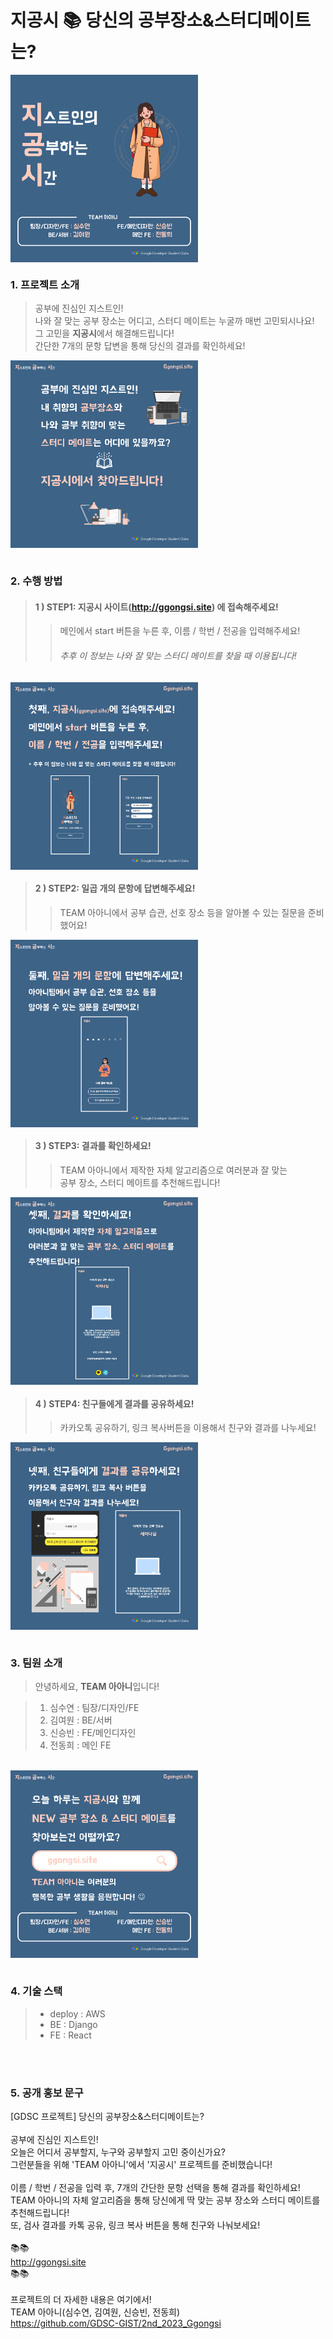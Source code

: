 # 지공시 📚 당신의 공부장소&스터디메이트는?
<img src="README/슬라이드1.PNG" height="300px" align="center"/>
<br/>

### 1. 프로젝트 소개
>공부에 진심인 지스트인!  
나와 잘 맞는 공부 장소는 어디고, 스터디 메이트는 누굴까 매번 고민되시나요!  
그 고민을 **지공시**에서 해결해드립니다!  
간단한 7개의 문항 답변을 통해 당신의 결과를 확인하세요!  
<img src="README/슬라이드2.PNG" height="300px" align="center"/> 
<br/>
<br/>

### 2. 수행 방법

>#### 1 ) STEP1:  지공시 사이트(http://ggongsi.site) 에 접속해주세요!  
>>메인에서 start 버튼을 누른 후, 이름 / 학번 / 전공을 입력해주세요!  
>>###### *추후 이 정보는 나와 잘 맞는 스터디 메이트를 찾을 때 이용됩니다!*
<img src="README/슬라이드3.PNG" height="300px" align="center"/>  
</br>

>#### 2 ) STEP2: 일곱 개의 문항에 답변해주세요!
>>TEAM 아아니에서 공부 습관, 선호 장소 등을 알아볼 수 있는 질문을 준비했어요!
<img src="README/슬라이드4.PNG" height="300px" align="center"/>  
</br>

>#### 3 ) STEP3: 결과를 확인하세요!
>>TEAM 아아니에서 제작한 자체 알고리즘으로 여러분과 잘 맞는  
공부 장소, 스터디 메이트를 추천해드립니다!
<img src="README/슬라이드5.PNG" height="300px" align="center"/>  
</br>

>#### 4 ) STEP4: 친구들에게 결과를 공유하세요!
>>카카오톡 공유하기, 링크 복사버튼을 이용해서 친구와 결과를 나누세요!
<img src="README/슬라이드6.PNG" height="300px" align="center"/>
<br/>
<br/>

### 3. 팀원 소개
> 안녕하세요, **TEAM 아아니**입니다!

>1. 심수연 : 팀장/디자인/FE
>2. 김여원 : BE/서버
>3. 신승빈 : FE/메인디자인
>4. 전동희 : 메인 FE
<br/>
<img src="README/슬라이드7.PNG" height="300px" align="center"/>
<br/>
<br/>

### 4. 기술 스택
> - deploy : AWS
> - BE : Django
> - FE : React
<br/>
<br/>

### 5. 공개 홍보 문구
[GDSC 프로젝트] 당신의 공부장소&스터디메이트는?  
<br/>
공부에 진심인 지스트인!  
오늘은 어디서 공부할지, 누구와 공부할지 고민 중이신가요?  
그런분들을 위해 'TEAM 아아니'에서 '지공시' 프로젝트를 준비했습니다!  
<br/>
이름 / 학번 / 전공을 입력 후, 7개의 간단한 문항 선택을 통해 결과를 확인하세요!  
TEAM 아아니의 자체 알고리즘을 통해 당신에게 딱 맞는 공부 장소와 스터디 메이트를 추천해드립니다!  
또, 검사 결과를 카톡 공유, 링크 복사 버튼을 통해 친구와 나눠보세요!  
<br/>
📚📚  
http://ggongsi.site  
📚📚  
<br/>
프로젝트의 더 자세한 내용은 여기에서!  
TEAM 아아니(심수연, 김여원, 신승빈, 전동희)  
https://github.com/GDSC-GIST/2nd_2023_Ggongsi

